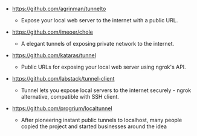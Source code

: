 - https://github.com/agrinman/tunnelto
    - Expose your local web server to the internet with a public URL.

- https://github.com/imeoer/chole
    - A elegant tunnels of exposing private network to the internet.

- https://github.com/kataras/tunnel
    - Public URLs for exposing your local web server using ngrok's API.

- https://github.com/labstack/tunnel-client
    - Tunnel lets you expose local servers to the internet securely - ngrok alternative, compatible with SSH client.

- https://github.com/progrium/localtunnel
    - After pioneering instant public tunnels to localhost, many people copied the project and started businesses around the idea




